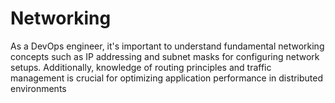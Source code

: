 # Networking
As a DevOps engineer, it's important to understand fundamental networking concepts such as IP addressing and subnet masks for configuring network setups. Additionally, knowledge of routing principles and traffic management is crucial for optimizing application performance in distributed environments
